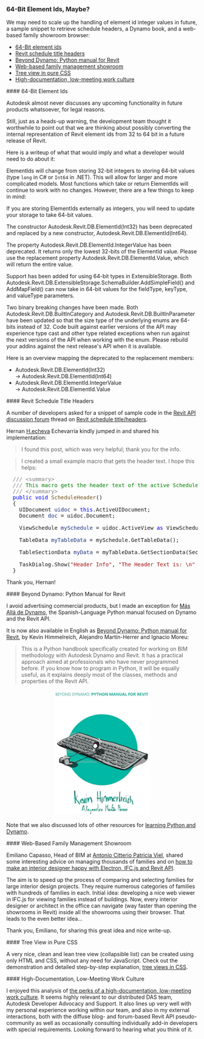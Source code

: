 <head>
<meta http-equiv="Content-Type" content="text/html; charset=utf-8">
<link rel="stylesheet" type="text/css" href="bc.css">
<script src="https://cdn.rawgit.com/google/code-prettify/master/loader/run_prettify.js" type="text/javascript"></script>

<style>
table, th, td {
  border: 1px solid black;
  border-collapse: collapse;
}
th, td {
  padding-left: 1em;
  padding-right: 1em;
}
th{
  text-align:left;
}
</style>
</head>

<!---

- 10168713 [Revit Schedule - Title/headers]
  [Revit schedule title/headers](https://forums.autodesk.com/t5/revit-api-forum/revit-schedule-title-headers/m-p/11573145).

- How to make an Interior Designer Happy (with Electron, IFC.js and Revit API)
  https://www.linkedin.com/pulse/how-make-interior-designer-happy-electron-ifcjs-revit-capasso
  speed up the process of comparing and selecting families for our interior design projects.
  numerous categories of families with hundreds of families in each

twitter:

Maybe need to scale up the handling of element id integer values, a #DynamoBim book, a web-based family showroom browser and retrieving schedule headers with the #RevitAPI @AutodeskForge @AutodeskRevit #bim #ForgeDevCon https://autode.sk/64bitelementid

We may need to scale up the handling of element id integer values in future, a sample snippet to retrieve schedule headers, a Dynamo book, and a web-based family showroom browser
&ndash; 64-Bit element ids
&ndash; Revit schedule title headers
&ndash; Beyond Dynamo: Python manual for Revit
&ndash; Web-based family management showroom
&ndash; Tree view in pure CSS
&ndash; High-documentation, low-meeting work culture...

linkedin:

Maybe need to scale up the handling of element id integer values, a Dynamo book, a web-based family showroom browser and retrieving schedule headers with the #RevitAPI

https://autode.sk/64bitelementid

- 64-Bit element ids
- Revit schedule title headers
- Beyond Dynamo: Python manual for Revit
- Web-based family management showroom
- Tree view in pure CSS
- High-documentation, low-meeting work culture...

#bim #DynamoBim #ForgeDevCon #Revit #API #IFC #SDK #AI #VisualStudio #Autodesk #AEC #adsk

the [Revit API discussion forum](http://forums.autodesk.com/t5/revit-api-forum/bd-p/160) thread

<center>
<img src="img/" alt="" title="" width="600" height=""/>
<p style="font-size: 80%; font-style:italic"></p>
</center>

<pre class="code">
</pre>

-->

### 64-Bit Element Ids, Maybe?

We may need to scale up the handling of element id integer values in future, a sample snippet to retrieve schedule headers, a Dynamo book, and a web-based family showroom browser:

- [64-Bit element ids](#2)
- [Revit schedule title headers](#3)
- [Beyond Dynamo: Python manual for Revit](#4)
- [Web-based family management showroom](#5)
- [Tree view in pure CSS](#6)
- [High-documentation, low-meeting work culture](#7)

####<a name="2"></a> 64-Bit Element Ids

Autodesk almost never discusses any upcoming functionality in future products whatsoever, for legal reasons.

Still, just as a heads-up warning, the development team thought it worthwhile to point out that we are thinking about possibly converting the internal representation of Revit element ids from 32 to 64 bit in a future release of Revit.

<!--

> Forward looking statements Disclaimer. This document contains “forward looking statements” as defined or implied in common law and within the meaning of the Corporations Law. All expressions an expectations or belief sas to future events or results are expressed in good faith... However, forward looking statements are subject to risks, uncertainties and other factors, which could cause actual results to differ materially from future results expressed, projected or implied by such forward looking statements...

-->

Here is a writeup of what that would imply and what a developer would need to do about it:

ElementIds will change from storing 32-bit integers to storing 64-bit values (type `long` in C# or `Int64` in .NET).
This will allow for larger and more complicated models.
Most functions which take or return ElementIds will continue to work with no changes.
However, there are a few things to keep in mind:
 
If you are storing ElementIds externally as integers, you will need to update your storage to take 64-bit values.
 
The constructor Autodesk.Revit.DB.ElementId(Int32) has been deprecated and replaced by a new constructor, Autodesk.Revit.DB.ElementId(Int64).

The property Autodesk.Revit.DB.ElementId.IntegerValue has been deprecated.
It returns only the lowest 32-bits of the ElementId value.
Please use the replacement property Autodesk.Revit.DB.ElementId.Value, which will return the entire value.
 
Support has been added for using 64-bit types in ExtensibleStorage.
Both Autodesk.Revit.DB.ExtensibleStorage.SchemaBuilder.AddSimpleField() and AddMapField() can now take in 64-bit values for the fieldType, keyType, and valueType parameters.
 
Two binary breaking changes have been made.
Both Autodesk.Revit.DB.BuiltInCategory and Autodesk.Revit.DB.BuiltInParameter have been updated so that the size type of the underlying enums are 64-bits instead of 32.
Code built against earlier versions of the API may experience type cast and other type related exceptions when run against the next versions of the API when working with the enum.
Please rebuild your addins against the next release's API when it is available.
 
Here is an overview mapping the deprecated to the replacement members:

- Autodesk.Revit.DB.ElementId(Int32) <br/> &rarr; Autodesk.Revit.DB.ElementId(Int64)
- Autodesk.Revit.DB.ElementId.IntegerValue <br/> &rarr; Autodesk.Revit.DB.ElementId.Value

<!--

Here is a table showing the deprecated and replacement members:

<center>
<table>
<tr><th>Deprecated API</th><th>Replacement</th></tr>
<tr><td>Autodesk.Revit.DB.ElementId(Int32)</td><td>Autodesk.Revit.DB.ElementId(Int64)</td></tr>
<tr><td>Autodesk.Revit.DB.ElementId.IntegerValue</td><td>Autodesk.Revit.DB.ElementId.Value</td></tr>
</table>
</center>

-->

####<a name="3"></a> Revit Schedule Title Headers

A number of developers asked for a snippet of sample code in 
the [Revit API discussion forum](http://forums.autodesk.com/t5/revit-api-forum/bd-p/160) thread
on [Revit schedule title/headers](https://forums.autodesk.com/t5/revit-api-forum/revit-schedule-title-headers/m-p/11573145).

Hernan  [H.echeva](https://forums.autodesk.com/t5/user/viewprofilepage/user-id/3063892) Echevarria
kindly jumped in and shared his implementation:

> I found this post, which was very helpful; thank you for the info.

> I created a small example macro that gets the header text.
I hope this helps:

<pre class="code">
&nbsp;&nbsp;<span style="color:gray;">///</span><span style="color:green;">&nbsp;</span><span style="color:gray;">&lt;</span><span style="color:gray;">summary</span><span style="color:gray;">&gt;</span>
&nbsp;&nbsp;<span style="color:gray;">///</span><span style="color:green;">&nbsp;This&nbsp;macro&nbsp;gets&nbsp;the&nbsp;header&nbsp;text&nbsp;of&nbsp;the&nbsp;active&nbsp;Schedule&nbsp;View</span>
&nbsp;&nbsp;<span style="color:gray;">///</span><span style="color:green;">&nbsp;</span><span style="color:gray;">&lt;/</span><span style="color:gray;">summary</span><span style="color:gray;">&gt;</span>
&nbsp;&nbsp;<span style="color:blue;">public</span>&nbsp;<span style="color:blue;">void</span>&nbsp;<span style="color:#74531f;">ScheduleHeader</span>()
&nbsp;&nbsp;{
&nbsp;&nbsp;&nbsp;&nbsp;UIDocument&nbsp;<span style="color:#1f377f;">uidoc</span>&nbsp;=&nbsp;<span style="color:blue;">this</span>.ActiveUIDocument;
&nbsp;&nbsp;&nbsp;&nbsp;Document&nbsp;<span style="color:#1f377f;">doc</span>&nbsp;=&nbsp;uidoc.Document;
 
&nbsp;&nbsp;&nbsp;&nbsp;ViewSchedule&nbsp;<span style="color:#1f377f;">mySchedule</span>&nbsp;=&nbsp;uidoc.ActiveView&nbsp;<span style="color:blue;">as</span>&nbsp;ViewSchedule;
 
&nbsp;&nbsp;&nbsp;&nbsp;TableData&nbsp;<span style="color:#1f377f;">myTableData</span>&nbsp;=&nbsp;mySchedule.GetTableData();
 
&nbsp;&nbsp;&nbsp;&nbsp;TableSectionData&nbsp;<span style="color:#1f377f;">myData</span>&nbsp;=&nbsp;myTableData.GetSectionData(SectionType.Header);
 
&nbsp;&nbsp;&nbsp;&nbsp;TaskDialog.Show(<span style="color:#a31515;">&quot;Header&nbsp;Info&quot;</span>,&nbsp;<span style="color:#a31515;">&quot;The&nbsp;Header&nbsp;Text&nbsp;is:&nbsp;\n&quot;</span>&nbsp;+&nbsp;myData.GetCellText(0,&nbsp;0));
&nbsp;&nbsp;}
</pre>

Thank you, Hernan!

####<a name="4"></a> Beyond Dynamo: Python Manual for Revit

I avoid advertising commercial products, but I made an exception
for [Más Allá de Dynamo](https://thebuildingcoder.typepad.com/blog/2020/12/dynamo-book-and-texture-bitmap-uv-coordinates.html#3),
the Spanish-Language Python manual focused on Dynamo and the Revit API.

It is now also available in English
as [Beyond Dynamo: Python manual for Revit](https://www.amazon.com/dp/B0BMSV6YXD),
by Kevin Himmelreich, Alejandro Martín-Herrer and Ignacio Moreu:

> This is a Python handbook specifically created for working on BIM methodology with Autodesk Dynamo and Revit.
It has a practical approach aimed at professionals who have never programmed before.
If you know how to program in Python, it will be equally useful, as it explains deeply most of the classes, methods and properties of the Revit API.

<center>
<img src="img/beyond_dynamo_en.png" alt="Beyond Dynamo" title="Beyond Dynamo" width="252"/>  <!-- 252 × 330 -->
</center>

Note that we also discussed lots of other resources
for [learning Python and Dynamo](https://thebuildingcoder.typepad.com/blog/2021/02/addin-file-learning-python-and-ifcjs.html#3).

####<a name="5"></a> Web-Based Family Management Showroom

Emiliano Capasso, Head of BIM at [Antonio Citterio Patricia Viel](https://www.citterio-viel.com),
shared some interesting advice on managing thousands of families and
on [how to make an interior designer happy with Electron, IFC.js and Revit API](https://www.linkedin.com/pulse/how-make-interior-designer-happy-electron-ifcjs-revit-capasso).

The aim is to speed up the process of comparing and selecting families for large interior design projects.
They require numerous categories of families with hundreds of families in each.
Initial idea: developing a nice web viewer in IFC.js for viewing families instead of buildings.
Now, every interior designer or architect in the office can navigate (way faster than opening the showrooms in Revit) inside all the showrooms using their browser.
That leads to the even better idea...

Thank you, Emiliano, for sharing this great idea and nice write-up.

####<a name="6"></a> Tree View in Pure CSS

A very nice, clean and lean tree view (collapsible list) can be created using only HTML and CSS, without any need for JavaScript.
Check out the demonstration and detailed step-by-step explanation,
[tree views in CSS](https://iamkate.com/code/tree-views).

<!--

<style>
.tree-padding{
  --spacing    : 1.5rem;
  --radius     : 10px;
  padding-left : 1rem;
}

.tree-padding li{
  display      : block;
  position     : relative;
  padding-left : calc(2 * var(--spacing) - var(--radius) - 2px);
}

.tree-padding ul{
  margin-left  : calc(var(--radius) - var(--spacing));
  padding-left : 0;
}

.tree-vertical-lines ul li{
  border-left : 2px solid var(--dark-grey);
}

.tree-vertical-lines ul li:last-child{
  border-color : transparent;
}

.tree-horizontal-lines ul li::before{
  content      : '';
  display      : block;
  position     : absolute;
  top          : calc(var(--spacing) / -2);
  left         : -2px;
  width        : calc(var(--spacing) + 2px);
  height       : calc(var(--spacing) + 1px);
  border       : solid var(--dark-grey);
  border-width : 0 0 2px 2px;
}

.tree-summaries summary{
  display : block;
  cursor  : pointer;
}

.tree-summaries summary::marker,
.tree-summaries summary::-webkit-details-marker{
  display : none;
}

.tree-summaries summary:focus{
  outline : none;
}

.tree-summaries summary:focus-visible{
  outline : 1px dotted #000;
}

.tree-markers li::after,
.tree-markers summary::before{
  content       : '';
  display       : block;
  position      : absolute;
  top           : calc(var(--spacing) / 2 - var(--radius));
  left          : calc(var(--spacing) - var(--radius) - 1px);
  width         : calc(2 * var(--radius));
  height        : calc(2 * var(--radius));
  border-radius : 50%;
  background    : var(--dark-grey);
}

.tree-buttons summary::before{
  content     : '+';
  z-index     : 1;
  background  : var(--accent);
  color       : #fff;
  font-weight : 400;
  line-height : calc(2 * var(--radius) - 2px);
  text-align  : center;
}

.tree-buttons details[open] > summary::before{
  content : '−';
}
</style>

<center>
<ul class="tree-padding tree-vertical-lines tree-horizontal-lines tree-summaries tree-markers tree-buttons">
  <li>
    <details open>
      <summary>Giant planets</summary>
      <ul>
        <li>
          <details>
            <summary>Gas giants</summary>
            <ul>
              <li>Jupiter</li>
              <li>Saturn</li>
            </ul>
          </details>
        </li>
        <li>
          <details>
            <summary>Ice giants</summary>
            <ul>
              <li>Uranus</li>
              <li>Neptune</li>
            </ul>
          </details>
        </li>
      </ul>
    </details>
  </li>
</ul>
</center>

-->

####<a name="7"></a> High-Documentation, Low-Meeting Work Culture

I enjoyed this analysis
of [the perks of a high-documentation, low-meeting work culture](https://www.tremendous.com/blog/the-perks-of-a-high-documentation-low-meeting-work-culture).
It seems highly relevant to our distributed DAS team, Autodesk Developer Advocacy and Support.
It also lines up very well with my personal experience working within our team, and also in my external interactions, both with the diffuse blog- and forum-based Revit API pseudo-community as well as occasionally consulting individually add-in developers with special requirements.
Looking forward to hearing what you think of it.

